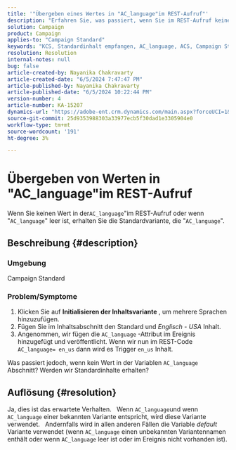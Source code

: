 ```yaml
---
title: '"Übergeben eines Wertes in "AC_language"im REST-Aufruf"'
description: "Erfahren Sie, was passiert, wenn Sie im REST-Aufruf keinen Wert in AC_language übergeben. Die Standardvariante wird verwendet."
solution: Campaign
product: Campaign
applies-to: "Campaign Standard"
keywords: "KCS, Standardinhalt empfangen, AC_language, ACS, Campaign Standard"
resolution: Resolution
internal-notes: null
bug: false
article-created-by: Nayanika Chakravarty
article-created-date: "6/5/2024 7:47:47 PM"
article-published-by: Nayanika Chakravarty
article-published-date: "6/5/2024 10:22:44 PM"
version-number: 4
article-number: KA-15207
dynamics-url: "https://adobe-ent.crm.dynamics.com/main.aspx?forceUCI=1&pagetype=entityrecord&etn=knowledgearticle&id=ab381079-7423-ef11-840b-6045bd006b25"
source-git-commit: 25d9353988303a33977ecb5f30dad1e3305904e0
workflow-type: tm+mt
source-wordcount: '191'
ht-degree: 3%

---
```


# Übergeben von Werten in &quot;AC_language&quot;im REST-Aufruf


Wenn Sie keinen Wert in der`AC_language`&quot;im REST-Aufruf oder wenn &quot;`AC_language`&quot; leer ist, erhalten Sie die Standardvariante, die &quot;`AC_language`&quot;.

## Beschreibung {#description}


### <b>Umgebung</b>

Campaign Standard

### <b>Problem/Symptome</b>

1. Klicken Sie auf <b>Initialisieren der Inhaltsvariante</b> , um mehrere Sprachen hinzuzufügen.
2. Fügen Sie im Inhaltsabschnitt den Standard und *Englisch - USA* Inhalt.
3. Angenommen, wir fügen die `AC_language` -Attribut im Ereignis hinzugefügt und veröffentlicht. Wenn wir nun im REST-Code `AC_language= en_us` dann wird es Trigger `en_us` Inhalt.


Was passiert jedoch, wenn kein Wert in der Variablen `AC_language` Abschnitt? Werden wir Standardinhalte erhalten?


## Auflösung {#resolution}


Ja, dies ist das erwartete Verhalten.
 
Wenn `AC_language`und wenn `AC_language` einer bekannten Variante entspricht, wird diese Variante verwendet.
 
Andernfalls wird in allen anderen Fällen die Variable *default* Variante verwendet (wenn `AC_language` einen unbekannten Variantennamen enthält oder wenn `AC_language` leer ist oder im Ereignis nicht vorhanden ist).
